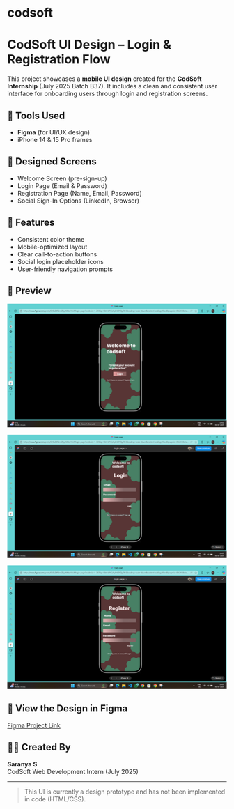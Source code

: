 # codsoft

# CodSoft UI Design – Login & Registration Flow

This project showcases a **mobile UI design** created for the **CodSoft Internship** (July 2025 Batch B37). It includes a clean and consistent user interface for onboarding users through login and registration screens.

## 🎨 Tools Used
- **Figma** (for UI/UX design)
- iPhone 14 & 15 Pro frames

## 📱 Designed Screens
- Welcome Screen (pre-sign-up)
- Login Page (Email & Password)
- Registration Page (Name, Email, Password)
- Social Sign-In Options (LinkedIn, Browser)

## 🌟 Features
- Consistent color theme
- Mobile-optimized layout
- Clear call-to-action buttons
- Social login placeholder icons
- User-friendly navigation prompts

## 📎 Preview

![alt text](welcome.png)

![alt text](login.png)

![alt text](register.png)

## 🔗 View the Design in Figma
[Figma Project Link](https://www.figma.com/proto/Ec5bZ4P6mlZByiNMza1bUf/login-page?node-id=1-320&p=f&t=bf1CsXpB4J2YQyFX-0&scaling=scale-down&content-scaling=fixed&page-id=0%3A1&starting-point-node-id=1%3A259)

## 👩‍💻 Created By
**Saranya S**  
CodSoft Web Development Intern (July 2025)

---

> This UI is currently a design prototype and has not been implemented in code (HTML/CSS).
